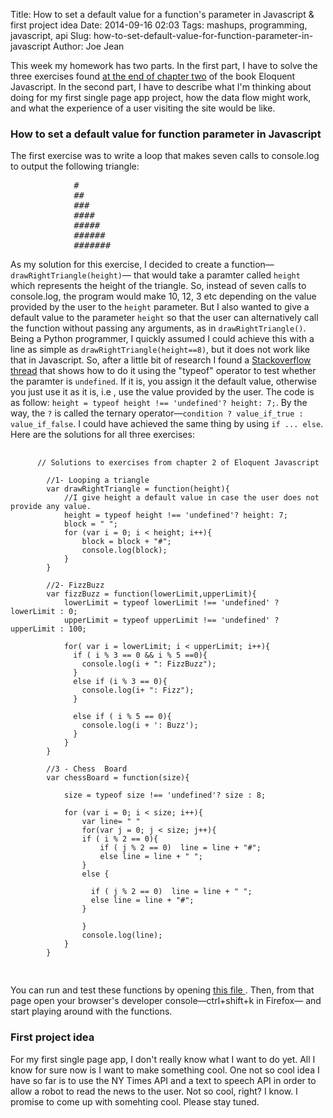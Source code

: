 Title: How to set a default value for a function's parameter in Javascript & first project idea
Date: 2014-09-16 02:03
Tags: mashups, programming, javascript, api
Slug: how-to-set-default-value-for-function-parameter-in-javascript
Author: Joe Jean

This week  my homework has two parts. In the first part, I have to solve the three exercises found <a href="http://eloquentjavascript.net/02_program_structure.html" target="_blank">at the end of chapter two</a> of the book Eloquent Javascript.<!-- PELICAN_END_SUMMARY --> In the second part, I have to describe what I'm thinking about doing for my first single page app project, how the data flow might work, and what the experience of a user visiting the site would be like.

### How to set a default value for function parameter in Javascript
The first exercise was to write a loop that makes seven calls to console.log to output the following triangle:

<pre>            #
            ##
            ###
            ####
            #####
            ######
            ####### </pre>



As my solution for this exercise, I decided to create a function&mdash;```drawRightTriangle(height)```&mdash; that would take a paramter called ```height``` which represents the height of the triangle. So, instead of seven calls to console.log, the program would make 10, 12, 3 etc depending on the value provided by the user to the ```height``` parameter. But I also wanted to  give a default value to the parameter ```height``` so that the user can alternatively call the function without passing any arguments, as in ```drawRightTriangle()```. Being a Python programmer, I quickly assumed
I could achieve this with a line as simple as ```drawRightTriangle(height==8)```, but it does not work like that in Javascript.
So, after a little bit of research I found a <a href="http://stackoverflow.com/questions/894860/set-a-default-parameter-value-for-a-javascript-function" target="_blank">Stackoverflow thread</a> that shows how to do it using the "typeof" operator to test whether the paramter is ```undefined```. If it is, you assign it the default value, otherwise you just use it as it is, i.e , use the value provided by the user. The code is as follow: ```height = typeof height !== 'undefined'? height: 7;```. By the way, the ```?``` is called the ternary operator&mdash;```condition ? value_if_true : value_if_false```. I could have achieved the same thing by using ```if ... else```. Here are the solutions for all three exercises:
<pre>
    <code>
      // Solutions to exercises from chapter 2 of Eloquent Javascript

        //1- Looping a triangle
        var drawRightTriangle = function(height){
            //I give height a default value in case the user does not provide any value.
            height = typeof height !== 'undefined'? height: 7;
            block = " ";
            for (var i = 0; i < height; i++){
                block = block + "#";
                console.log(block);
            }
        }

        //2- FizzBuzz
        var fizzBuzz = function(lowerLimit,upperLimit){
            lowerLimit = typeof lowerLimit !== 'undefined' ? lowerLimit : 0;
            upperLimit = typeof upperLimit !== 'undefined' ? upperLimit : 100;

            for( var i = lowerLimit; i < upperLimit; i++){
              if ( i % 3 == 0 && i % 5 ==0){
                console.log(i + ": FizzBuzz");
              }
              else if (i % 3 == 0){
                console.log(i+ ": Fizz");
              }

              else if ( i % 5 == 0){
                console.log(i + ': Buzz');
              }
            }
        }

        //3 - Chess  Board
        var chessBoard = function(size){

            size = typeof size !== 'undefined'? size : 8;

            for (var i = 0; i < size; i++){
                var line= " "
                for(var j = 0; j < size; j++){
                if ( i % 2 == 0){
                    if ( j % 2 == 0)  line = line + "#";
                    else line = line + " ";
                }
                else {

                  if ( j % 2 == 0)  line = line + " ";
                  else line = line + "#";
                }

                }
                console.log(line);
            }
        }

</code>
</pre>

You can run and test these functions by opening <a href="/files/mashups/hmw_2.html" target="_blank"> this file </a>. Then, from that page open your browser's developer console&mdash;ctrl+shift+k in Firefox&mdash; and start playing around with the functions.


### First project idea
For my first single page app, I don't really know what I want to do yet. All I know for sure now is I want to make something cool. One not so cool idea I have so far is to use the NY Times API and a text to speech API in order to allow a robot to read the news to the user. Not so cool, right? I know. I promise to come up with somehting cool. Please stay tuned.
